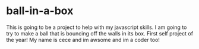 # ball-in-a-box

This is going to be a project to help with my javascript skills. I am going to try to make a ball that is bouncing off the walls in its box. First self project of the year! My name is cece and im awsome and im a coder too!